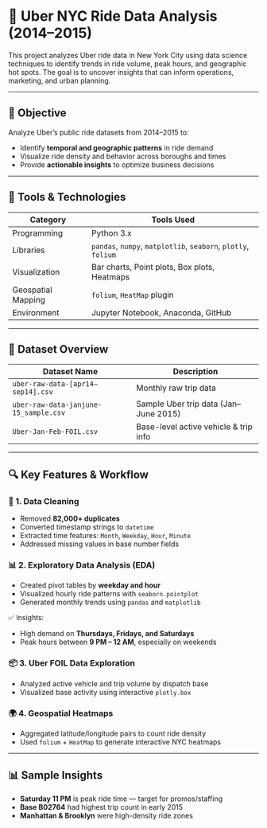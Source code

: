 # 🚖 Uber NYC Ride Data Analysis (2014–2015)

This project analyzes Uber ride data in New York City using data science techniques to identify trends in ride volume, peak hours, and geographic hot spots. The goal is to uncover insights that can inform operations, marketing, and urban planning.

---

## 📌 Objective

Analyze Uber’s public ride datasets from 2014–2015 to:

- Identify **temporal and geographic patterns** in ride demand  
- Visualize ride density and behavior across boroughs and times  
- Provide **actionable insights** to optimize business decisions

---

## 🧰 Tools & Technologies

| Category           | Tools Used                                               |
|--------------------|----------------------------------------------------------|
| Programming        | Python 3.x                                               |
| Libraries          | `pandas`, `numpy`, `matplotlib`, `seaborn`, `plotly`, `folium` |
| Visualization      | Bar charts, Point plots, Box plots, Heatmaps             |
| Geospatial Mapping | `folium`, `HeatMap` plugin                               |
| Environment        | Jupyter Notebook, Anaconda, GitHub                       |

---

## 📁 Dataset Overview

| Dataset Name                              | Description                                  |
|------------------------------------------|----------------------------------------------|
| `uber-raw-data-[apr14–sep14].csv`        | Monthly raw trip data                        |
| `uber-raw-data-janjune-15_sample.csv`    | Sample Uber trip data (Jan–June 2015)        |
| `Uber-Jan-Feb-FOIL.csv`                  | Base-level active vehicle & trip info        |

---

## 🔍 Key Features & Workflow

### 🧹 1. Data Cleaning
- Removed **82,000+ duplicates**
- Converted timestamp strings to `datetime`
- Extracted time features: `Month`, `Weekday`, `Hour`, `Minute`
- Addressed missing values in base number fields

### 📊 2. Exploratory Data Analysis (EDA)
- Created pivot tables by **weekday and hour**
- Visualized hourly ride patterns with `seaborn.pointplot`
- Generated monthly trends using `pandas` and `matplotlib`

✅ Insights:
- High demand on **Thursdays, Fridays, and Saturdays**
- Peak hours between **9 PM – 12 AM**, especially on weekends

### 📦 3. Uber FOIL Data Exploration
- Analyzed active vehicle and trip volume by dispatch base
- Visualized base activity using interactive `plotly.box`

### 🌍 4. Geospatial Heatmaps
- Aggregated latitude/longitude pairs to count ride density
- Used `folium` + `HeatMap` to generate interactive NYC heatmaps

---

## 📊 Sample Insights

- **Saturday 11 PM** is peak ride time — target for promos/staffing  
- **Base B02764** had highest trip count in early 2015  
- **Manhattan & Brooklyn** were high-density ride zones
